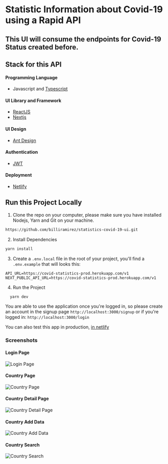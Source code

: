 # Statistic Information about Covid-19 using a Rapid API

## This UI will consume the endpoints for Covid-19 Status created before.

## Stack for this API

#### Programming Language

- Javascript and [Typescript](https://www.typescriptlang.org/)

#### UI Library and Framework

- [ReactJS](https://reactjs.org/)
- [Nextjs](https://nextjs.org/)

#### UI Design

- [Ant Design](https://ant.design/)

#### Authentication

- [JWT](https://jwt.io/)

#### Deployment

- [Netlify](https://www.netlify.com/)

## Run this Project Locally

1. Clone the repo on your computer, please make sure you have installed Nodejs, Yarn and Git on your machine.

```bash
https://github.com/billiramirez/statistics-covid-19-ui.git
```

2. Install Dependencies

```bash
yarn install
```

3. Create a `.env.local` file in the root of your project, you'll find a `.env.example` that will looks this:

```
API_URL=https://covid-statistics-prod.herokuapp.com/v1
NEXT_PUBLIC_API_URL=https://covid-statistics-prod.herokuapp.com/v1
```

4. Run the Project

```bash
  yarn dev
```

You are able to use the application once you're logged in, so please create an account in the signup page `http://localhost:3000/signup` or if you're logged in: `http://localhost:3000/login`

You can also test this app in production, [in netlify](https://statistics-covid-19-consumer.netlify.app/country)

### Screenshots

#### Login Page

![Login Page](https://res.cloudinary.com/billiramirez/image/upload/v1630656296/Screenshot_at_Sep_03_04-01-08_jz2fne.png)

#### Country Page

![Country Page](https://res.cloudinary.com/billiramirez/image/upload/v1630656296/Screenshot_at_Sep_03_04-03-07_apnwyr.png)

#### Country Detail Page

![Country Detail Page](https://res.cloudinary.com/billiramirez/image/upload/v1630656296/Screenshot_at_Sep_03_04-03-47_y7bnaj.png)

#### Country Add Data

![Country Add Data](https://res.cloudinary.com/billiramirez/image/upload/v1630656296/Screenshot_at_Sep_03_04-04-07_rlsamp.png)

#### Country Search

![Country Search](https://res.cloudinary.com/billiramirez/image/upload/v1630656296/Screenshot_at_Sep_03_04-03-28_sohhhw.png)
